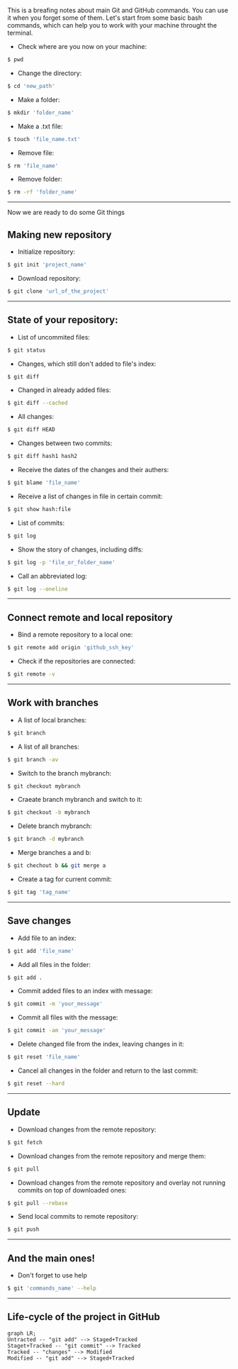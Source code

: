 This is a breafing notes about main Git and GitHub commands. You can use it when you forget some of them.
Let's start from some basic bash commands, which can help you to work with your machine throught the terminal.
- Check where are you now on your machine:
```bash
$ pwd
```
- Change the directory:
```bash
$ cd 'new_path'
```
- Make a folder:
```bash
$ mkdir 'folder_name'
```
- Make a .txt file:
```bash
$ touch 'file_name.txt'
```
- Remove file:
```bash
$ rm 'file_name'
```
- Remove folder:
```bash
$ rm -rf 'folder_name'
```
---
Now we are ready to do some Git things
## Making new repository
- Initialize repository:
```bash
$ git init 'project_name'
```
- Download repository:
```bash
$ git clone 'url_of_the_project'
```
---
## State of your repository:
- List of uncommited files:
```bash
$ git status
```
- Changes, which still don't added to file's index:
```bash
$ git diff
```
- Changed in already added files:
```bash
$ git diff --cached
```
- All changes:
```bash
$ git diff HEAD
```
- Changes between two commits:
```bash
$ git diff hash1 hash2 
```
- Receive the dates of the changes and their authers:
```bash
$ git blame 'file_name'
```
- Receive a list of changes in file in certain commit:
```bash
$ git show hash:file 
```  
- List of commits:
```bash
$ git log
```
- Show the story of changes, including diffs:
```bash
$ git log -p 'file_or_folder_name'
```
- Call an abbreviated log:
```bash
$ git log --oneline
```
---
## Connect remote and local repository
- Bind a remote repository to a local one:
``` bash
$ git remote add origin 'github_ssh_key'
```
- Check if the repositories are connected:
``` bash
$ git remote -v
```
---
## Work with branches
- A list of local branches:
```bash
$ git branch
```
- A list of all branches:
```bash
$ git branch -av
```
- Switch to the branch mybranch:
```bash
$ git checkout mybranch
```
- Craeate branch mybranch and switch to it:
```bash
$ git checkout -b mybranch 
```
- Delete branch mybranch:
```bash
$ git branch -d mybranch
```
- Merge branches a and b:
```bash
$ git chechout b && git merge a
```
- Create a tag for current commit:
```bash
$ git tag 'tag_name'
```
---
## Save changes
- Add file to an index:
```bash
$ git add 'file_name'
```
- Add all files in the folder:
```bash
$ git add .
```
- Commit added files to an index with message:
```bash
$ git commit -m 'your_message'
```
- Commit all files with the message:
```bash
$ git commit -am 'your_message'
```
- Delete changed file from the index, leaving changes in it:
```bash
$ git reset 'file_name'
```
- Cancel all changes in the folder and return to the last commit:
```bash
$ git reset --hard
```
---
## Update
- Download changes from the remote repository:
```bash
$ git fetch
```
- Download changes from the remote repository and merge them:
```bash
$ git pull
``` 
- Download changes from the remote repository and overlay not running commits on top of downloaded ones:
```bash
$ git pull --rebase
```
- Send local commits to remote repository:
```bash
$ git push
```
---
## And the main ones!
- Don't forget to use help
```bash
$ git 'commands_name' --help
```
___
## Life-cycle of the project in GitHub
```mermaid
graph LR;
Untracted -- "git add" --> Staged+Tracked
Staget+Tracked -- "git commit" --> Tracked
Tracked -- "changes" --> Modified
Modified -- "git add" --> Staged+Tracked
```